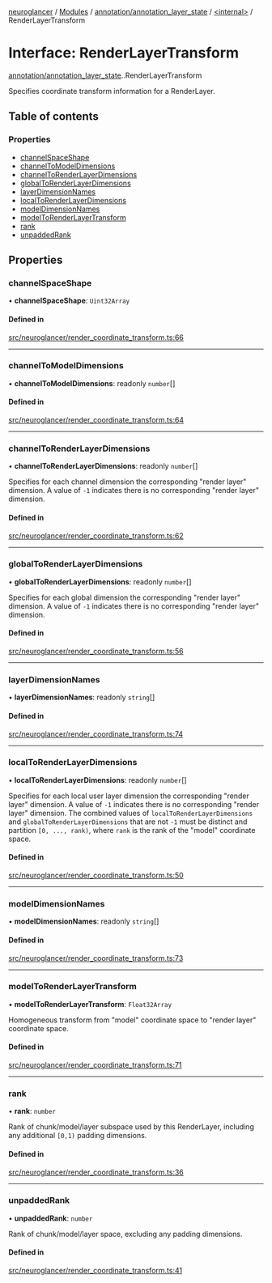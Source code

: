 [neuroglancer](../README.md) / [Modules](../modules.md) / [annotation/annotation\_layer\_state](../modules/annotation_annotation_layer_state.md) / [<internal\>](../modules/annotation_annotation_layer_state._internal_.md) / RenderLayerTransform

# Interface: RenderLayerTransform

[annotation/annotation_layer_state](../modules/annotation_annotation_layer_state.md).[<internal>](../modules/annotation_annotation_layer_state._internal_.md).RenderLayerTransform

Specifies coordinate transform information for a RenderLayer.

## Table of contents

### Properties

- [channelSpaceShape](annotation_annotation_layer_state._internal_.RenderLayerTransform.md#channelspaceshape)
- [channelToModelDimensions](annotation_annotation_layer_state._internal_.RenderLayerTransform.md#channeltomodeldimensions)
- [channelToRenderLayerDimensions](annotation_annotation_layer_state._internal_.RenderLayerTransform.md#channeltorenderlayerdimensions)
- [globalToRenderLayerDimensions](annotation_annotation_layer_state._internal_.RenderLayerTransform.md#globaltorenderlayerdimensions)
- [layerDimensionNames](annotation_annotation_layer_state._internal_.RenderLayerTransform.md#layerdimensionnames)
- [localToRenderLayerDimensions](annotation_annotation_layer_state._internal_.RenderLayerTransform.md#localtorenderlayerdimensions)
- [modelDimensionNames](annotation_annotation_layer_state._internal_.RenderLayerTransform.md#modeldimensionnames)
- [modelToRenderLayerTransform](annotation_annotation_layer_state._internal_.RenderLayerTransform.md#modeltorenderlayertransform)
- [rank](annotation_annotation_layer_state._internal_.RenderLayerTransform.md#rank)
- [unpaddedRank](annotation_annotation_layer_state._internal_.RenderLayerTransform.md#unpaddedrank)

## Properties

### channelSpaceShape

• **channelSpaceShape**: `Uint32Array`

#### Defined in

[src/neuroglancer/render_coordinate_transform.ts:66](https://github.com/ActiveBrainAtlas2/neuroglancer/blob/1beb5d34/src/neuroglancer/render_coordinate_transform.ts#L66)

___

### channelToModelDimensions

• **channelToModelDimensions**: readonly `number`[]

#### Defined in

[src/neuroglancer/render_coordinate_transform.ts:64](https://github.com/ActiveBrainAtlas2/neuroglancer/blob/1beb5d34/src/neuroglancer/render_coordinate_transform.ts#L64)

___

### channelToRenderLayerDimensions

• **channelToRenderLayerDimensions**: readonly `number`[]

Specifies for each channel dimension the corresponding "render layer" dimension.  A value of
`-1` indicates there is no corresponding "render layer" dimension.

#### Defined in

[src/neuroglancer/render_coordinate_transform.ts:62](https://github.com/ActiveBrainAtlas2/neuroglancer/blob/1beb5d34/src/neuroglancer/render_coordinate_transform.ts#L62)

___

### globalToRenderLayerDimensions

• **globalToRenderLayerDimensions**: readonly `number`[]

Specifies for each global dimension the corresponding "render layer" dimension.  A value of
`-1` indicates there is no corresponding "render layer" dimension.

#### Defined in

[src/neuroglancer/render_coordinate_transform.ts:56](https://github.com/ActiveBrainAtlas2/neuroglancer/blob/1beb5d34/src/neuroglancer/render_coordinate_transform.ts#L56)

___

### layerDimensionNames

• **layerDimensionNames**: readonly `string`[]

#### Defined in

[src/neuroglancer/render_coordinate_transform.ts:74](https://github.com/ActiveBrainAtlas2/neuroglancer/blob/1beb5d34/src/neuroglancer/render_coordinate_transform.ts#L74)

___

### localToRenderLayerDimensions

• **localToRenderLayerDimensions**: readonly `number`[]

Specifies for each local user layer dimension the corresponding "render layer" dimension.  A
value of `-1` indicates there is no corresponding "render layer" dimension.  The combined
values of `localToRenderLayerDimensions` and `globalToRenderLayerDimensions` that are not `-1`
must be distinct and partition `[0, ..., rank)`, where `rank` is the rank of the "model"
coordinate space.

#### Defined in

[src/neuroglancer/render_coordinate_transform.ts:50](https://github.com/ActiveBrainAtlas2/neuroglancer/blob/1beb5d34/src/neuroglancer/render_coordinate_transform.ts#L50)

___

### modelDimensionNames

• **modelDimensionNames**: readonly `string`[]

#### Defined in

[src/neuroglancer/render_coordinate_transform.ts:73](https://github.com/ActiveBrainAtlas2/neuroglancer/blob/1beb5d34/src/neuroglancer/render_coordinate_transform.ts#L73)

___

### modelToRenderLayerTransform

• **modelToRenderLayerTransform**: `Float32Array`

Homogeneous transform from "model" coordinate space to "render layer" coordinate space.

#### Defined in

[src/neuroglancer/render_coordinate_transform.ts:71](https://github.com/ActiveBrainAtlas2/neuroglancer/blob/1beb5d34/src/neuroglancer/render_coordinate_transform.ts#L71)

___

### rank

• **rank**: `number`

Rank of chunk/model/layer subspace used by this RenderLayer, including any additional `[0,1)`
padding dimensions.

#### Defined in

[src/neuroglancer/render_coordinate_transform.ts:36](https://github.com/ActiveBrainAtlas2/neuroglancer/blob/1beb5d34/src/neuroglancer/render_coordinate_transform.ts#L36)

___

### unpaddedRank

• **unpaddedRank**: `number`

Rank of chunk/model/layer space, excluding any padding dimensions.

#### Defined in

[src/neuroglancer/render_coordinate_transform.ts:41](https://github.com/ActiveBrainAtlas2/neuroglancer/blob/1beb5d34/src/neuroglancer/render_coordinate_transform.ts#L41)
